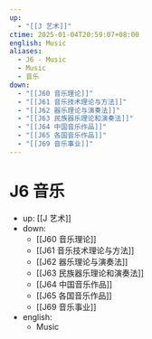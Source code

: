```yaml
---
up:
  - "[[J 艺术]]"
ctime: 2025-01-04T20:59:07+08:00
english: Music
aliases:
  - J6 - Music
  - Music
  - 音乐
down:
  - "[[J60 音乐理论]]"
  - "[[J61 音乐技术理论与方法]]"
  - "[[J62 器乐理论与演奏法]]"
  - "[[J63 民族器乐理论和演奏法]]"
  - "[[J64 中国音乐作品]]"
  - "[[J65 各国音乐作品]]"
  - "[[J69 音乐事业]]"
---
```


# J6 音乐

- up: [[J 艺术]]
- down:
	- [[J60 音乐理论]]
	- [[J61 音乐技术理论与方法]]
	- [[J62 器乐理论与演奏法]]
	- [[J63 民族器乐理论和演奏法]]
	- [[J64 中国音乐作品]]
	- [[J65 各国音乐作品]]
	- [[J69 音乐事业]]
- english:
	- Music
